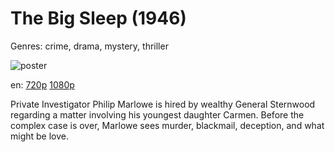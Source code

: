 # The Big Sleep (1946)

Genres: crime, drama, mystery, thriller

![poster](http://image.tmdb.org/t/p/w500/ttUJSTKBdu1dR8d24FaoS4S1GFJ.jpg)

en:
  [720p](magnet:?xt=urn:btih:48A470A17AF013D4629DDE76F89E3B7D0055E12E&tr=udp://glotorrents.pw:6969/announce&tr=udp://tracker.opentrackr.org:1337/announce&tr=udp://torrent.gresille.org:80/announce&tr=udp://tracker.openbittorrent.com:80&tr=udp://tracker.coppersurfer.tk:6969&tr=udp://tracker.leechers-paradise.org:6969&tr=udp://p4p.arenabg.ch:1337&tr=udp://tracker.internetwarriors.net:1337)
  [1080p](magnet:?xt=urn:btih:0FBA497CDCFD030A4075C523BB643D37D143607B&tr=udp://glotorrents.pw:6969/announce&tr=udp://tracker.opentrackr.org:1337/announce&tr=udp://torrent.gresille.org:80/announce&tr=udp://tracker.openbittorrent.com:80&tr=udp://tracker.coppersurfer.tk:6969&tr=udp://tracker.leechers-paradise.org:6969&tr=udp://p4p.arenabg.ch:1337&tr=udp://tracker.internetwarriors.net:1337)
  


Private Investigator Philip Marlowe is hired by wealthy General Sternwood regarding a matter involving his youngest daughter Carmen. Before the complex case is over, Marlowe sees murder, blackmail, deception, and what might be love.